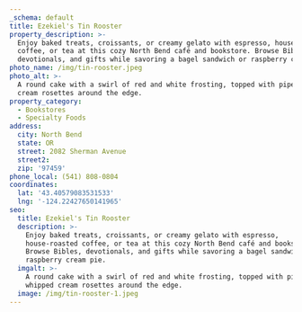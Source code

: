 ```yaml
---
_schema: default
title: Ezekiel's Tin Rooster
property_description: >-
  Enjoy baked treats, croissants, or creamy gelato with espresso, house-roasted
  coffee, or tea at this cozy North Bend café and bookstore. Browse Bibles,
  devotionals, and gifts while savoring a bagel sandwich or raspberry cream pie.
photo_name: /img/tin-rooster.jpeg
photo_alt: >-
  A round cake with a swirl of red and white frosting, topped with piped whipped
  cream rosettes around the edge.
property_category:
  - Bookstores
  - Specialty Foods
address:
  city: North Bend
  state: OR
  street: 2082 Sherman Avenue
  street2:
  zip: '97459'
phone_local: (541) 808-0804
coordinates:
  lat: '43.40579083531533'
  lng: '-124.22427650141965'
seo:
  title: Ezekiel's Tin Rooster
  description: >-
    Enjoy baked treats, croissants, or creamy gelato with espresso,
    house-roasted coffee, or tea at this cozy North Bend café and bookstore.
    Browse Bibles, devotionals, and gifts while savoring a bagel sandwich or
    raspberry cream pie.
  imgalt: >-
    A round cake with a swirl of red and white frosting, topped with piped
    whipped cream rosettes around the edge.
  image: /img/tin-rooster-1.jpeg
---
```

